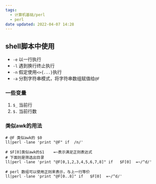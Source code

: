 ```yaml
---
tags:
  - 计算机基础/perl
  - perl
date updated: 2022-04-07 14:28
---
```


## shell脚本中使用

- `-e`  以一行执行
- `-l`  遇到换行终止执行
- `-n` 假定使用`<>{...}`执行
- `-a` 分割字符串模式，将字符串数组赋值给`@F`

### 一些变量

1. `$_` 当前行
2. `$.` 当前行数

### 类似awk的用法

```shell
# @F 类似awk的 $0
ll|perl -lane 'print "@F" if  /n/'

# $F[0]类似awk的$1    =~表示满足正则表达式  
# 下面则是筛选出目录
ll|perl -lane 'print "@F[0,1,2,3,4,5,6,7,8]" if   $F[0]  =~/^d/'

# perl 数组可以使用正则来表示，与上一行等价
ll|perl -lane 'print "@F[0..8]" if   $F[0]  =~/^d/'
```
